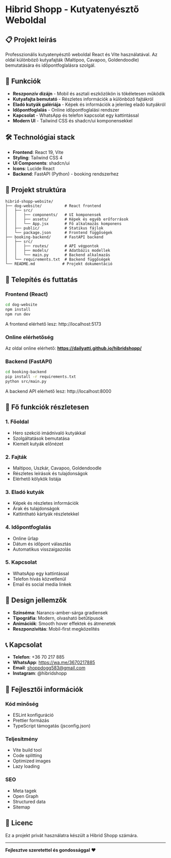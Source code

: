 # Hibrid Shopp - Kutyatenyésztő Weboldal

## 📋 Projekt leírás

Professzionális kutyatenyésztő weboldal React és Vite használatával. Az oldal különböző kutyafajták (Maltipoo, Cavapoo, Goldendoodle) bemutatására és időpontfoglalásra szolgál.

## 🚀 Funkciók

- **Reszponzív dizájn** - Mobil és asztali eszközökön is tökéletesen működik
- **Kutyafajta bemutató** - Részletes információk a különböző fajtákról
- **Eladó kutyák galériája** - Képek és információk a jelenleg eladó kutyákról
- **Időpontfoglalás** - Online időpontfoglalási rendszer
- **Kapcsolat** - WhatsApp és telefon kapcsolat egy kattintással
- **Modern UI** - Tailwind CSS és shadcn/ui komponensekkel

## 🛠️ Technológiai stack

- **Frontend**: React 19, Vite
- **Styling**: Tailwind CSS 4
- **UI Components**: shadcn/ui
- **Icons**: Lucide React
- **Backend**: FastAPI (Python) - booking rendszerhez

## 📁 Projekt struktúra

```
hibrid-shopp-website/
├── dog-website/          # React frontend
│   ├── src/
│   │   ├── components/   # UI komponensek
│   │   ├── assets/       # Képek és egyéb erőforrások
│   │   └── App.jsx       # Fő alkalmazás komponens
│   ├── public/           # Statikus fájlok
│   └── package.json      # Frontend függőségek
├── booking-backend/      # FastAPI backend
│   ├── src/
│   │   ├── routes/       # API végpontok
│   │   ├── models/       # Adatbázis modellek
│   │   └── main.py       # Backend alkalmazás
│   └── requirements.txt  # Backend függőségek
└── README.md            # Projekt dokumentáció
```

## 🚀 Telepítés és futtatás

### Frontend (React)

```bash
cd dog-website
npm install
npm run dev
```

A frontend elérhető lesz: http://localhost:5173

### Online elérhetőség

Az oldal online elérhető: **https://dailyatti.github.io/hibridshopp/**

### Backend (FastAPI)

```bash
cd booking-backend
pip install -r requirements.txt
python src/main.py
```

A backend API elérhető lesz: http://localhost:8000

## 📱 Fő funkciók részletesen

### 1. Főoldal
- Hero szekció imádnivaló kutyákkal
- Szolgáltatások bemutatása
- Kiemelt kutyák előnézet

### 2. Fajták
- Maltipoo, Uszkár, Cavapoo, Goldendoodle
- Részletes leírások és tulajdonságok
- Elérhető kölykök listája

### 3. Eladó kutyák
- Képek és részletes információk
- Árak és tulajdonságok
- Kattintható kártyák részletekkel

### 4. Időpontfoglalás
- Online űrlap
- Dátum és időpont választás
- Automatikus visszaigazolás

### 5. Kapcsolat
- WhatsApp egy kattintással
- Telefon hívás közvetlenül
- Email és social media linkek

## 🎨 Design jellemzők

- **Színséma**: Narancs-amber-sárga gradiensek
- **Tipográfia**: Modern, olvasható betűtípusok
- **Animációk**: Smooth hover effektek és átmenetek
- **Reszponzivitás**: Mobil-first megközelítés

## 📞 Kapcsolat

- **Telefon**: +36 70 217 885
- **WhatsApp**: https://wa.me/3670217885
- **Email**: shoppdogg583@gmail.com
- **Instagram**: @hibridshopp

## 🔧 Fejlesztői információk

### Kód minőség
- ESLint konfiguráció
- Prettier formázás
- TypeScript támogatás (jsconfig.json)

### Teljesítmény
- Vite build tool
- Code splitting
- Optimized images
- Lazy loading

### SEO
- Meta tagek
- Open Graph
- Structured data
- Sitemap

## 📄 Licenc

Ez a projekt privát használatra készült a Hibrid Shopp számára.

---

**Fejlesztve szeretettel és gondossággal** ❤️ 